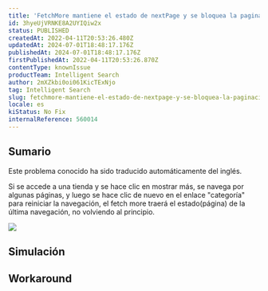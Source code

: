 ```yaml
---
title: 'FetchMore mantiene el estado de nextPage y se bloquea la paginación'
id: 3hyeUjVRNKE8A2UYIQiw2x
status: PUBLISHED
createdAt: 2022-04-11T20:53:26.480Z
updatedAt: 2024-07-01T18:48:17.176Z
publishedAt: 2024-07-01T18:48:17.176Z
firstPublishedAt: 2022-04-11T20:53:26.870Z
contentType: knownIssue
productTeam: Intelligent Search
author: 2mXZkbi0oi061KicTExNjo
tag: Intelligent Search
slug: fetchmore-mantiene-el-estado-de-nextpage-y-se-bloquea-la-paginacion
locale: es
kiStatus: No Fix
internalReference: 560014
---
```


## Sumario

<div class="alert alert-info">
  <p>Este problema conocido ha sido traducido automáticamente del inglés.</p>
</div>


Si se accede a una tienda y se hace clic en mostrar más, se navega por algunas páginas, y luego se hace clic de nuevo en el enlace "categoría" para reiniciar la navegación, el fetch more traerá el estado(página) de la última navegación, no volviendo al principio.

 ![](https://vtexhelp.zendesk.com/attachments/token/h61bZkQCRjKATjmc4d1VyUQ4V/?name=image+%283%29.png)


## Simulación



## Workaround



